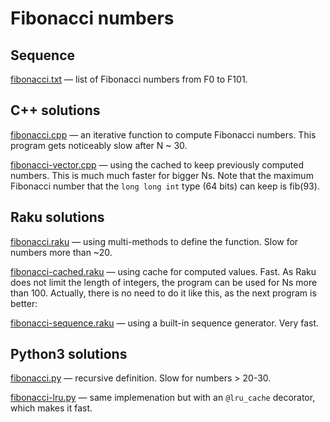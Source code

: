 # Fibonacci numbers

## Sequence

[fibonacci.txt](fibonacci.txt) — list of Fibonacci numbers from F0 to F101.

## C++ solutions

[fibonacci.cpp](fibonacci.cpp) — an iterative function to compute Fibonacci numbers. This program gets noticeably slow after N ~ 30.

[fibonacci-vector.cpp](fibonacci-vector.cpp) — using the cached to keep previously computed numbers. This is much much faster for bigger Ns. Note that the maximum Fibonacci number that the `long long int` type (64 bits) can keep is fib(93).

## Raku solutions

[fibonacci.raku](fibonacci.raku) — using multi-methods to define the function. Slow for numbers more than ~20.

[fibonacci-cached.raku](fibonacci-cached.raku) — using cache for computed values. Fast. As Raku does not limit the length of integers, the program can be used for Ns more than 100. Actually, there is no need to do it like this, as the next program is better:

[fibonacci-sequence.raku](fibonacci-sequence.raku) — using a built-in sequence generator. Very fast.

## Python3 solutions

[fibonacci.py](fibonacci.py) — recursive definition. Slow for numbers > 20-30.

[fibonacci-lru.py](fibonacci-lru.py) — same implemenation but with an `@lru_cache` decorator, which makes it fast.
